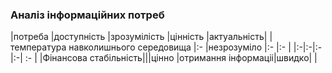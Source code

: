 ﻿### Аналіз інформаційних потреб

|потреба	|доступність	|зрозумілість	|цінність	|актуальність|
|температура навколишнього середовища     |:-           |незрозуміло         |:-       |:-          |
|:-|:-|:-|:-|  :-  |
|Фінансова стабільність|||цінно
|отримання інформаціі|швидко| |

